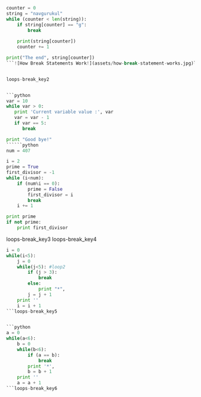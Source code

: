 ```python
counter = 0
string = "navgurukul"
while (counter < len(string)):
    if string[counter] == "g":
        break
    
    print(string[counter])
    counter += 1

print("The end", string[counter])
```![How Break Statements Work!](assets/how-break-statement-works.jpg)loops-break_key1


loops-break_key2


```python
var = 10
while var > 0:              
   print 'Current variable value :', var
   var = var - 1
   if var == 5:
      break

print "Good bye!"
``````python
num = 407

i = 2
prime = True
first_divisor = -1
while (i<num):
    if (num%i == 0):
        prime = False
        first_divisor = i
        break
    i += 1

print prime
if not prime:
    print first_divisor
```

loops-break_key3
loops-break_key4


```python
i = 0
while(i<5):
    j = 0
    while(j<5): #loop2
        if (j > 3): 
            break 
        else:
            print "*", 
        j = j + 1    
    print ''
    i = i + 1
```loops-break_key5


```python
a = 0
while(a<6):
    b = 0
    while(b<6):
        if (a == b):
            break
        print '*',
        b = b + 1
    print ''
    a = a + 1
```loops-break_key6
